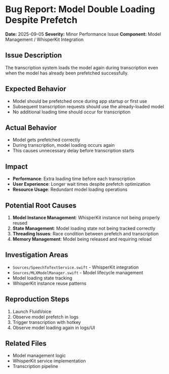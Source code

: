 # Bug Report: Model Double Loading Despite Prefetch

**Date:** 2025-09-05
**Severity:** Minor Performance Issue
**Component:** Model Management / WhisperKit Integration

## Issue Description

The transcription system loads the model again during transcription even when the model has already been prefetched successfully.

## Expected Behavior

- Model should be prefetched once during app startup or first use
- Subsequent transcription requests should use the already-loaded model
- No additional loading time should occur for transcription

## Actual Behavior

- Model gets prefetched correctly
- During transcription, model loading occurs again
- This causes unnecessary delay before transcription starts

## Impact

- **Performance**: Extra loading time before each transcription
- **User Experience**: Longer wait times despite prefetch optimization
- **Resource Usage**: Redundant model loading operations

## Potential Root Causes

1. **Model Instance Management**: WhisperKit instance not being properly reused
2. **State Management**: Model loading state not being tracked correctly
3. **Threading Issues**: Race condition between prefetch and transcription
4. **Memory Management**: Model being released and requiring reload

## Investigation Areas

- `Sources/SpeechToTextService.swift` - WhisperKit integration
- `Sources/MLXModelManager.swift` - Model lifecycle management
- Model loading state tracking
- WhisperKit instance reuse patterns

## Reproduction Steps

1. Launch FluidVoice
2. Observe model prefetch in logs
3. Trigger transcription with hotkey
4. Observe model loading again in logs/UI

## Related Files

- Model management logic
- WhisperKit service implementation
- Transcription pipeline